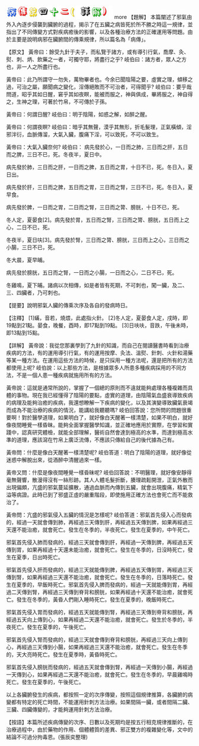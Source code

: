 


![42_病傳第四十二(詳解).gif](images/4a585adfb1d76.gif)
 more 
【題解】
本篇闡述了邪氣由外入內逐步侵襲到臟腑的過程，揭示了在五臟之病皆死於所不勝之時這一規律，並指出了不同傳變方式對疾病癒後的影響，以及各種治療方法的正確運用等問題。由於主要是說明病邪在臟腑間的傳乘規律，所以篇名為「病傳」。


【原文】
黃帝曰：餘受九針于夫子，而私覽于諸方，或有導引行氣，喬摩、灸、熨、刺、炳、飲藥之一者，可獨守耶，將盡行之乎?
岐伯曰：諸方者，眾人之方也，非一人之所盡行也。


黃帝曰：此乃所謂守一勿失，萬物畢者也。今余已聞陰陽之要，虛實之理，傾移之過，可治之屬，願聞病之變化，淫傳絕敗而不可治者，可得聞乎?
岐伯曰：要乎哉問道，昭乎其如日醒，窘乎其如夜瞑，能被而服之，神與俱成，畢將服之，神自得之，生神之理，可著於竹帛，不可傳於子孫。


黃帝曰：何謂日醒?
岐伯曰：明于陰陽，如惑之解，如醉之醒。


黃帝曰：何謂夜瞑?
岐伯曰：暗乎其無聲，漠乎其無形，折毛髮理，正氣橫傾，淫邪泮衍，血脈傳溜，大氣入臟，腹痛下淫，可以致死，不可以致生。


黃帝曰：大氣入臟奈何?
岐伯曰：
病先發於心，一日而之肺，三日而之肝，五日而之脾，三日不已，死。冬夜半，夏日中。


病先發於肺，三日而之肝，一日而之脾，五日而之胃，十日不已，死。冬日入，夏日出。


病先發於肝，三日而之脾，五日而之胃，三日而之腎，三日不已，死。冬日入，夏早食。


病先發於脾，一日而之胃，二日而之腎，三日而之膂、膀胱，十日不已，死。


冬人定，夏晏食[2]。病先發於胃，五日而之腎，三日而之膂、膀胱，五日而上之心，二日不已，死。


冬夜半，夏日呋[3]。病先發於腎，三日而之膂、膀胱，三日而上之心，三日而之小腸，三日不已，死。


冬大晨，夏早晡。


病先發於膀胱，五日而之腎，一日而之小腸，一日而之心，二日不已，死。


冬雞鳴，夏下晡。諸病以次相傳，如是者皆有死期，不可刺也，闖一臟，及二、三、四臟者，乃可刺也。


【提要】說明邪氣人臟的傳乘次序及各自的發病時日。


【注釋】
[1]蟎，音若，燒煨，此處指火針。
[2]冬人定，夏晏食人定，戌時，即19點到21點。晏食，晚餐，酉時，即17點到19點。
[3]日呋呋，音跌，午後未時，即13點到15點。


【詳解】
黃帝說：我從您那裏學到了九針的知識，而自己在閱讀醫書時看到治療疾病的方法，有的運用導引行氣，有的運用按摩、灸法、溫熨、針刺、火針和湯藥等某一種方法。在運用這些方法的時候，是只採用一種方法呢，還是把所有的方法都使用上呢?
岐伯說：以上那些方法，是根據眾多人所患多種疾病採用的不同方法，不是一個人患一種疾病就施用所有的方法。


黃帝說：這就是通常所說的，掌握了一個總的原則而不違就能夠處理各種複雜而具體的事物。現在我已經懂得了陰陽的要點，虛實的道理，由陰陽氣血盛衰導致疾病的病理及能夠治癒的疾病，我還想瞭解一下疾病的變化，以及其演變導致臟氣衰竭而成為不能治療的疾病的情況，能講給我聽聽嗎?
岐伯回答說：您所問的問題很重要啊！對於醫學道理，如果明白了，就好像白天醒著一樣清楚，如果不明白，就好像夜間睡覺一樣昏昧。能夠全面掌握醫學知識，並正確地應用於實際，在學習和實踐中，認真研究體檢，就能全部理解，醫術自然會達到極高的水準，而達到極高水準的道理，應該瀉在竹帛上廣泛流傳，不應該只傳給自己的後代據為己有。


黃帝問：什麼是像白天醒著一樣清楚呢?
岐伯答道：明白了陰陽的道理，就好像從迷惑中解脫出來，從酒醉中清醒過來一樣。


黃帝又問：什麼是像夜間睡覺一樣昏昧呢?
岐伯回答說：不明醫理，就好像安靜得毫無聲響，散漫得沒有一絲形跡。其人人體毛髮折斷，腠理疏鬆開泄，正氣外散而出現偏頗，亢盛的邪氣蔓延擴散，通過血脈而內傳到五臟，就會出現腹痛，精氣下溢等病證。此時已到了邪盛正虛的嚴重階段，即使施用正確方法也會死亡而不能救治了。


黃帝問：亢盛的邪氣侵入五臟的情況是怎樣呢?
岐伯答道：邪氣首先侵入心而發病的，經過一天就會傳到肺，再經過三天傳到肝，再經過五天傳到脾，如果再經過三天還不能治癒，就會死亡。發生在冬季的，半夜死亡。發生在夏季的，中午死亡。


邪氣首先侵入肺而發病的，經過三天就會傳到肝，再經過一天傳到脾，再經過五天傳到胃，如果再經過十天還未能治癒，就會死亡。發生在冬季的，日沒時死亡，發生在夏季，日出時死亡。


邪氣首先侵入肝而發病的，經過三天就能傳到脾，再經過五天傳到胃，再經過三天傳到腎，如果再經過三天還不能治癒，就會死亡。發生在冬季的，日落時死亡。發生在夏季的，早飯時死亡。邪氣首先侵入脾而發病的，經過一天就能傳到胃，再經過二天傳到腎，再經過三天傳到脊背和膀胱，如果再經過十天還不能治癒，就會死亡。發生在冬季的，黃昏人們剛入睡時死亡。發生在夏季的，晚飯時死亡。


邪氣首先侵入胃而發病的，經過五天就能傳到腎，再經過三天傳到脊背和膀胱，再經過五天向上傳到心，如果再經過二天還不能治癒，就會死亡。發生於冬季的，半夜死亡。發生在夏季的，午後死亡。


邪氣首先侵入腎而發病的，經過三天就會傳到脊背和膀胱，再經過三天向上傳到心，再經過三天傳到小腸，如果再經過三天還不能治癒，就會死亡。發生在冬季的，天大亮時死亡。發生在夏季時，黃昏時死亡。


邪氣首先侵入膀胱而發病的，經過五天就會傳到腎，再經過一天傳到小腸，再經過一天傳到心，如果再經過二天還不能治癒，就會死亡。發生在冬季的，早晨雞鳴時死亡。發生在夏季的，午後死亡。


以上各臟腑發生的疾病，都按照一定的次序傳變，按照這個規律推算，各臟腑的病變都有特定的死亡時間，不能運用針刺方法治療。如果間隔一臟，或者間隔二臟、三臟、四臟傳變的，才能夠運用針刺方法治療。


【按語】本篇所述疾病傳變的次序、日數以及死期均是按五行相克規律推斷的，在治療過程中，由於藥物的作用、個體體質的差異、邪正雙方的複雜變化等，文中的結論不可過分拘毒恩。(張辰奕整理)



